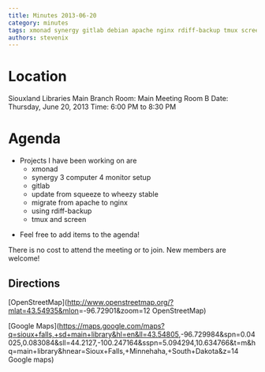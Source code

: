 ```yaml
---
title: Minutes 2013-06-20
category: minutes
tags: xmonad synergy gitlab debian apache nginx rdiff-backup tmux screen
authors: stevenix
---
```


Location
========

Siouxland Libraries Main Branch
Room: Main Meeting Room B
Date: Thursday, June 20, 2013
Time: 6:00 PM to 8:30 PM

Agenda
======

* Projects I have been working on are
  * xmonad
  * synergy 3 computer 4 monitor setup
  * gitlab
  * update from squeeze to wheezy stable
  * migrate from apache to nginx
  * using rdiff-backup
  * tmux and screen

-   Feel free to add items to the agenda!

There is no cost to attend the meeting or to join. New members are
welcome!

Directions
----------

[OpenStreetMap](<http://www.openstreetmap.org/?mlat=43.54935&mlon>=-96.72901&zoom=12
OpenStreetMap)

[Google Maps](<https://maps.google.com/maps?q=sioux+falls,+sd+main+library&hl=en&ll=43.54805>,-96.729984&spn=0.04025,0.083084&sll=44.2127,-100.247164&sspn=5.094294,10.634766&t=m&hq=main+library&hnear=Sioux+Falls,+Minnehaha,+South+Dakota&z=14
Google maps)
